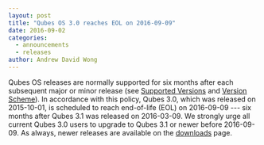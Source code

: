 ```yaml
---
layout: post
title: "Qubes OS 3.0 reaches EOL on 2016-09-09"
date: 2016-09-02
categories:
  - announcements
  - releases
author: Andrew David Wong
---
```

Qubes OS releases are normally supported for six months after each subsequent
major or minor release (see [Supported Versions] and [Version Scheme]). In
accordance with this policy, Qubes 3.0, which was released on 2015-10-01, is
scheduled to reach end-of-life (EOL) on 2016-09-09 --- six months after Qubes
3.1 was released on 2016-03-09. We strongly urge all current Qubes 3.0 users to
upgrade to Qubes 3.1 or newer before 2016-09-09. As always, newer releases are
available on the [downloads] page.

[Supported Versions]: /doc/supported-versions/
[Version Scheme]: /doc/version-scheme/
[downloads]: /downloads/
